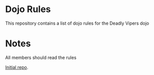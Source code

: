 Dojo Rules
==========

This repository contains a list of dojo rules for the Deadly Vipers dojo


Notes
==========
 All members should read the rules

[Initial repo]("https://github.com/deadlyvipers").
